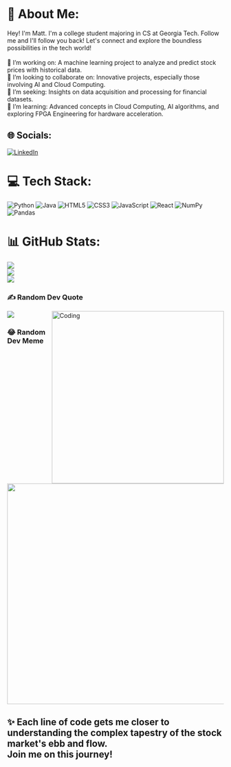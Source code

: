 # 💫 About Me:
Hey! I'm Matt. I'm a college student majoring in CS at Georgia Tech. Follow me and I'll follow you back! Let's connect and explore the boundless possibilities in the tech world!<br><br>
🔭 I’m working on: A machine learning project to analyze and predict stock prices with historical data.<br>
👯 I’m looking to collaborate on: Innovative projects, especially those involving AI and Cloud Computing.<br>
🤝 I’m seeking: Insights on data acquisition and processing for financial datasets.<br>
🌱 I’m learning: Advanced concepts in Cloud Computing, AI algorithms, and exploring FPGA Engineering for hardware acceleration.<br>


## 🌐 Socials:
[![LinkedIn](https://img.shields.io/badge/LinkedIn-%230077B5.svg?logo=linkedin&logoColor=white)](https://linkedin.com/in/Matthew-Dworkin) 

# 💻 Tech Stack:
![Python](https://img.shields.io/badge/python-3670A0?style=for-the-badge&logo=python&logoColor=ffdd54) ![Java](https://img.shields.io/badge/java-%23ED8B00.svg?style=for-the-badge&logo=java&logoColor=white) ![HTML5](https://img.shields.io/badge/html5-%23E34F26.svg?style=for-the-badge&logo=html5&logoColor=white) ![CSS3](https://img.shields.io/badge/css3-%231572B6.svg?style=for-the-badge&logo=css3&logoColor=white) ![JavaScript](https://img.shields.io/badge/javascript-%23323330.svg?style=for-the-badge&logo=javascript&logoColor=%23F7DF1E) ![React](https://img.shields.io/badge/react-%2320232a.svg?style=for-the-badge&logo=react&logoColor=%2361DAFB) ![NumPy](https://img.shields.io/badge/numpy-%23013243.svg?style=for-the-badge&logo=numpy&logoColor=white) ![Pandas](https://img.shields.io/badge/pandas-%23150458.svg?style=for-the-badge&logo=pandas&logoColor=white)
# 📊 GitHub Stats:
![](https://github-readme-stats.vercel.app/api?username=mattdworkin&theme=nightowl&hide_border=false&include_all_commits=false&count_private=false)<br/>
![](https://github-readme-streak-stats.herokuapp.com/?user=mattdworkin&theme=nightowl&hide_border=false)<br/>
![](https://github-readme-stats.vercel.app/api/top-langs/?username=mattdworkin&theme=nightowl&hide_border=false&include_all_commits=false&count_private=false&layout=compact)

### ✍️ Random Dev Quote
![](https://quotes-github-readme.vercel.app/api?type=horizontal&theme=radical)
<img align="right" alt="Coding" width="400" src="https://i.gifer.com/3AyY.gif">

### 😂 Random Dev Meme
<img src="https://random-memer.herokuapp.com/" width="512px"/>

✨ Each line of code gets me closer to understanding the complex tapestry of the stock market's ebb and flow.<br> Join me on this journey!<br>
---  
